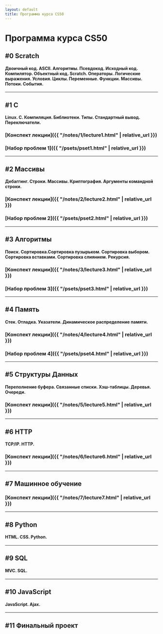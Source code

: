 ```yaml
---
layout: default
title: Программа курса CS50
---
```


# Программа курса CS50

## #0 Scratch
#### Двоичный код. ASCII. Алгоритмы. Псевдокод. Исходный код. Компилятор. Объектный код. Scratch. Операторы. Логические выражения. Условия. Циклы. Переменные. Функции. Массивы. Потоки. События.

***

## #1 C
#### Linux.	C.	Компиляция.	Библиотеки.	Типы. Стандартный вывод. Переключатели.
### [Конспект лекции]({{ "/notes/1/lecture1.html" | relative_url }})
### [Набор проблем 1]({{ "/psets/pset1.html" | relative_url }})

***

## #2 Массивы
#### Дебаггинг. Строки. Массивы. Криптография. Аргументы командной строки.
### [Конспект лекции]({{ "/notes/2/lecture2.html" | relative_url }})
### [Набор проблем 2]({{ "/psets/pset2.html" | relative_url }})

***

## #3 Алгоритмы
#### Поиск. Сортировка.Сортировка пузырьком. Сортировка выбором. Сортировка вставками. Сортировка слиянием. Рекурсия.
### [Конспект лекции]({{ "/notes/3/lecture3.html" | relative_url }})
### [Набор проблем 3]({{ "/psets/pset3.html" | relative_url }})

***

## #4 Память
#### Стек. Отладка. Указатели. Динамическое распределение памяти.
### [Конспект лекции]({{ "/notes/4/lecture4.html" | relative_url }})
### [Набор проблем 4]({{ "/psets/pset4.html" | relative_url }})

***

## #5 Структуры Данных
#### Переполнение буфера. Связанные списки. Хэш-таблицы. Деревья. Очереди.
### [Конспект лекции]({{ "/notes/5/lecture5.html" | relative_url }})

***

## #6 HTTP
#### TCP/IP. HTTP.
### [Конспект лекции]({{ "/notes/6/lecture6.html" | relative_url }})

***

## #7 Машинное обучение
### [Конспект лекции]({{ "/notes/7/lecture7.html" | relative_url }})

***

## #8 Python
#### HTML. CSS. Python.

***

## #9 SQL
#### MVC. SQL.

***

## #10 JavaScript
#### JavaScript. Ajax.

***

## #11 Финальный проект

